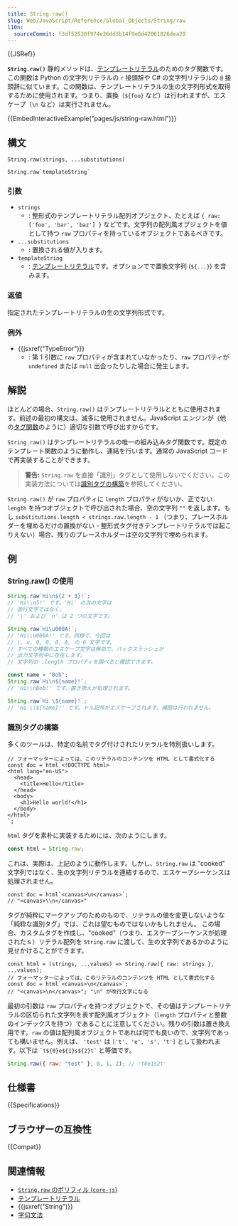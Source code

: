 ```yaml
---
title: String.raw()
slug: Web/JavaScript/Reference/Global_Objects/String/raw
l10n:
  sourceCommit: f3df52530f974e26dd3b14f9e8d42061826dea20
---
```


{{JSRef}}

**`String.raw()`** 静的メソッドは、[テンプレートリテラル](/ja/docs/Web/JavaScript/Reference/Template_literals)のためのタグ関数です。この関数は Python の文字列リテラルの `r` 接頭辞や C# の文字列リテラルの `@` 接頭辞に似ています。この関数は、テンプレートリテラルの生の文字列形式を取得するために使用されます。つまり、置換（`${foo}` など）は行われますが、エスケープ（`\n` など）は実行されません。

{{EmbedInteractiveExample("pages/js/string-raw.html")}}

## 構文

```js-nolint
String.raw(strings, ...substitutions)

String.raw`templateString`
```

### 引数

- `strings`
  - : 整形式のテンプレートリテラル配列オブジェクト、たとえば `{ raw: ['foo', 'bar', 'baz'] }` などです。文字列の配列風オブジェクトを値として持つ `raw` プロパティを持っているオブジェクトであるべきです。
- `...substitutions`
  - : 置換される値が入ります。
- `templateString`
  - : [テンプレートリテラル](/ja/docs/Web/JavaScript/Reference/Template_literals)です。オプションでで置換文字列 (`${...}`) を含みます。

### 返値

指定されたテンプレートリテラルの生の文字列形式です。

### 例外

- {{jsxref("TypeError")}}
  - : 第 1 引数に `raw` プロパティが含まれていなかったり、`raw` プロパティが `undefined` または `null` 出会ったりした場合に発生します。

## 解説

ほとんどの場合、`String.raw()` はテンプレートリテラルとともに使用されます。前述の最初の構文は、滅多に使用されません。JavaScript エンジンが（他の[タグ関数](/ja/docs/Web/JavaScript/Reference/Template_literals#タグ付きテンプレート)のように）適切な引数で呼び出すからです。

`String.raw()` はテンプレートリテラルの唯一の組み込みタグ関数です。既定のテンプレート関数のように動作し、連結を行います。通常の JavaScript コードで再実装することができます。

> **警告:** `String.raw` を直接「識別」タグとして使用しないでください。この実装方法については[識別タグの構築](#識別タグの構築)を参照してください。

`String.raw()` が `raw` プロパティに `length` プロパティがないか、正でない `length` を持つオブジェクトで呼び出された場合、空の文字列 `""` を返します。もし `substitutions.length < strings.raw.length - 1` （つまり、プレースホルダーを埋めるだけの置換がない - 整形式タグ付きテンプレートリテラルでは起こりえない）場合、残りのプレースホルダーは空の文字列で埋められます。

## 例

### String.raw() の使用

```js
String.raw`Hi\n${2 + 3}!`;
// 'Hi\\n5!' です。'Hi' の次の文字は
// 改行文字ではなく、
// '\' および 'n' は 2 つの文字です。

String.raw`Hi\u000A!`;
// 'Hi\\u000A!' です。同様で、今回は
// \, u, 0, 0, 0, A, の 6 文字です。
// すべての種類のエスケープ文字は無効で、バックスラッシュが
// 出力文字列中に存在します。
// 文字列の .length プロパティを調べると確認できます。

const name = "Bob";
String.raw`Hi\n${name}!`;
// 'Hi\\nBob!' です。置き換えが処理されます。

String.raw`Hi \${name}!`;
// 'Hi \\${name}!' です。ドル記号がエスケープされます。補間は行われません。
```

### 識別タグの構築

多くのツールは、特定の名前でタグ付けされたリテラルを特別扱いします。

```js-nolint
// フォーマッターによっては、このリテラルのコンテンツを HTML として書式化する
const doc = html`<!DOCTYPE html>
<html lang="en-US">
  <head>
    <title>Hello</title>
  </head>
  <body>
    <h1>Hello world!</h1>
  </body>
</html>
`;
```

`html` タグを素朴に実装するためには、次のようにします。

```js
const html = String.raw;
```

これは、実際は、上記のように動作します。しかし、`String.raw` は "cooked" 文字列ではなく、生の文字列リテラルを連結するので、エスケープシーケンスは処理されません。

```js-nolint
const doc = html`<canvas>\n</canvas>`;
// "<canvas>\\n</canvas>"
```

タグが純粋にマークアップのためのもので、リテラルの値を変更しないような「純粋な識別タグ」では、これは望むものではないかもしれません。 この場合、カスタムタグを作成し、"cooked"（つまり、エスケープシーケンスが処理されたｓ）リテラル配列を `String.raw` に渡して、生の文字列であるかのように見せかけることができます。

```js-nolint
const html = (strings, ...values) => String.raw({ raw: strings }, ...values);
// フォーマッターによっては、このリテラルのコンテンツを HTML として書式化する
const doc = html`<canvas>\n</canvas>`;
// "<canvas>\n</canvas>"; "\n" が改行文字になる
```

最初の引数は `raw` プロパティを持つオブジェクトで、その値はテンプレートリテラルの区切られた文字列を表す配列風オブジェクト（`length` プロパティと整数のインデックスを持つ）であることに注意してください。残りの引数は置き換え用です。`raw` の値は配列風オブジェクトであれば何でも良いので、文字列であっても構いません。例えば、 `'test'` は `['t', 'e', 's', 't']` として扱われます。以下は `` `t${0}e${1}s${2}t` `` と等価です。

```js
String.raw({ raw: "test" }, 0, 1, 2); // 't0e1s2t'
```

## 仕様書

{{Specifications}}

## ブラウザーの互換性

{{Compat}}

## 関連情報

- [`String.raw` のポリフィル (`core-js`)](https://github.com/zloirock/core-js#ecmascript-string-and-regexp)
- [テンプレートリテラル](/ja/docs/Web/JavaScript/Reference/Template_literals)
- {{jsxref("String")}}
- [字句文法](/ja/docs/Web/JavaScript/Reference/Lexical_grammar)
